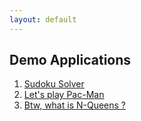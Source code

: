 ```yaml
---
layout: default
---
```


## Demo Applications

1. [Sudoku Solver]()
2. [Let's play Pac-Man]()
3. [Btw, what is N-Queens ?]()
